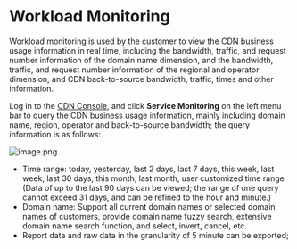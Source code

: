 # **Workload Monitoring** 

Workload monitoring is used by the customer to view the CDN business usage information in real time, including the bandwidth, traffic, and request number information of the domain name dimension, and the bandwidth, traffic, and request number information of the regional and operator dimension, and CDN back-to-source bandwidth, traffic, times and other information.

Log in to the [CDN Console](https://cdn-console.jdcloud.com/dbw), and click **Service Monitoring** on the left menu bar to query the CDN business usage information, mainly including domain name, region, operator and back-to-source bandwidth; the query information is as follows:

![image.png](https://img1.jcloudcs.com/cms/857879cb-7eeb-4c61-9553-b0c8171f8e4a20180119101208.png)

- Time range: today, yesterday, last 2 days, last 7 days, this week, last week, last 30 days, this month, last month, user customized time range (Data of up to the last 90 days can be viewed; the range of one query cannot exceed 31 days, and can be refined to the hour and minute.)
- Domain name: Support all current domain names or selected domain names of customers, provide domain name fuzzy search, extensive domain name search function, and select, invert, cancel, etc.
-  Report data and raw data in the granularity of 5 minute can be exported;